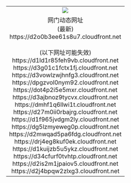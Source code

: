 ﻿<table>
  <tr></tr>
  <tr><td colspan=2 align=center><img src="https://d2o0b3ee61s8u7.cloudfront.net/Up/oGate.jpg" /></td></tr>
  <tr><td colspan=2 align=center>网门动态网址<br/>(最新)
<br>https://d2o0b3ee61s8u7.cloudfront.net
<br/><br/>(以下网址可能失效)
<br>https://d1ld1r85feh9vb.cloudfront.net
<br>https://d3g01c1fctx1fj.cloudfront.net
<br>https://d3vowlzwjhnfg3.cloudfront.net
<br>https://dpgzvol0nym92.cloudfront.net
<br>https://dot4p2i5e5mxr.cloudfront.net
<br>https://d3ajbnoz9tycvx.cloudfront.net
<br>https://dmhf1q6llwi1t.cloudfront.net
<br>https://d27m0ii0rbajrg.cloudfront.net
<br>https://d1f965jvdgm2ly.cloudfront.net
<br>https://dg5lzmyeweg0p.cloudfront.net
<br>https://d2mwqad5pa6fdg.cloudfront.net
<br>https://drj4eg8kuf0ek.cloudfront.net
<br>https://d1kuijzb5u5ykz.cloudfront.net
<br>https://d34cfurf0tvhtp.cloudfront.net
<br>https://d2is2m1jpaiov5.cloudfront.net
<br>https://d2j4bpqw2zlxg3.cloudfront.net
    </td>
  </tr>
</table>
